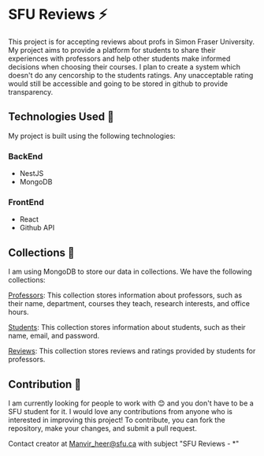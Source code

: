 # SFU Reviews :zap:

This project is for accepting reviews about profs in Simon Fraser University. My project aims to provide a platform for students to share their experiences with professors and help other students make informed decisions when choosing their courses. I plan to create a system which doesn't do any cencorship to the students ratings. Any unacceptable rating would still be accessible and going to be stored in github to provide transparency.

## Technologies Used :hammer:
My project is built using the following technologies:

### BackEnd
- NestJS
- MongoDB

### FrontEnd
- React
- Github API

## Collections :pencil:
I am using MongoDB to store our data in collections. We have the following collections:

[Professors](./Professors.md): This collection stores information about professors, such as their name, department, courses they teach, research interests, and office hours.

[Students](./Students.md): This collection stores information about students, such as their name, email, and password.

[Reviews](./Reviews.md): This collection stores reviews and ratings provided by students for professors.

## Contribution :construction_worker:

I am currently looking for people to work with :blush: and you don't have to be a SFU student for it. I would love any contributions from anyone who is interested in improving this project! To contribute, you can fork the repository, make your changes, and submit a pull request.

Contact creator at Manvir_heer@sfu.ca with subject "SFU Reviews - *"
